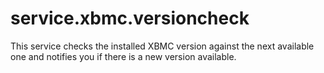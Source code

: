 service.xbmc.versioncheck
=========================

This service checks the installed XBMC version against the next available one and notifies you if there is a new version available.